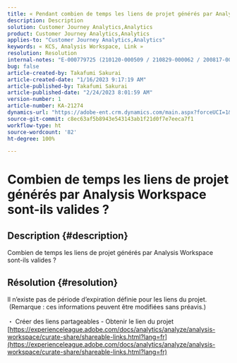 ```yaml
---
title: « Pendant combien de temps les liens de projet générés par Analysis Workspace sont-ils valides ? »
description: Description
solution: Customer Journey Analytics,Analytics
product: Customer Journey Analytics,Analytics
applies-to: "Customer Journey Analytics,Analytics"
keywords: « KCS, Analysis Workspace, Link »
resolution: Resolution
internal-notes: "E-000779725 (210120-000509 / 210829-000062 / 200817-000457 / 190620-000374)"
bug: false
article-created-by: Takafumi Sakurai
article-created-date: "1/16/2023 9:17:19 AM"
article-published-by: Takafumi Sakurai
article-published-date: "2/24/2023 8:01:59 AM"
version-number: 1
article-number: KA-21274
dynamics-url: "https://adobe-ent.crm.dynamics.com/main.aspx?forceUCI=1&pagetype=entityrecord&etn=knowledgearticle&id=6625a38d-7e95-ed11-aad1-6045bd006239"
source-git-commit: c8ec63af5b8943e543143ab1f21d0f7e7eeca7f1
workflow-type: ht
source-wordcount: '82'
ht-degree: 100%

---
```


# Combien de temps les liens de projet générés par Analysis Workspace sont-ils valides ?

## Description {#description}

Combien de temps les liens de projet générés par Analysis Workspace sont-ils valides ?

## Résolution {#resolution}


Il n’existe pas de période d’expiration définie pour les liens du projet.  (Remarque : ces informations peuvent être modifiées sans préavis.)

・ Créer des liens partageables - Obtenir le lien du projet
[https://experienceleague.adobe.com/docs/analytics/analyze/analysis-workspace/curate-share/shareable-links.html?lang=fr](https://experienceleague.adobe.com/docs/analytics/analyze/analysis-workspace/curate-share/shareable-links.html?lang=fr)
